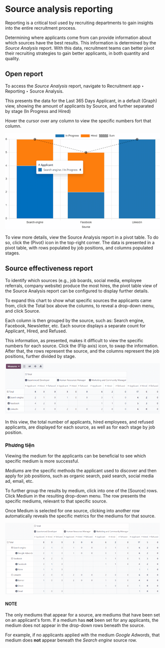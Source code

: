 # Source analysis reporting

Reporting is a critical tool used by recruiting departments to gain insights into the entire
recruitment process.

Determining where applicants come from can provide information about which sources have the best
results. This information is determined by the *Source Analysis* report. With this data, recruitment
teams can better pivot their recruiting strategies to gain better applicants, in both quantity and
quality.

## Open report

To access the *Source Analysis* report, navigate to Recruitment app ‣ Reporting
‣ Source Analysis.

This presents the data for the <i class="fa fa-filter"></i> Last 365 Days Applicant, in a default
<i class="fa fa-area-chart"></i> (Graph) view, showing the amount of applicants by
Source, and further separated by stage (In Progress and Hired)

Hover the cursor over any column to view the specific numbers fort that column.

![The default bar chart of the source analysis information.](../../../.gitbook/assets/source-analysis.png)

To view more details, view the Source Analysis report in a pivot table. To do so, click
the <i class="oi oi-view-pivot"></i> (Pivot) icon in the top-right corner. The data is presented in
a pivot table, with rows populated by job positions, and columns populated stages.

## Source effectiveness report

To identify which sources (e.g., job boards, social media, employee referrals, company website)
produce the most hires, the pivot table view of the Source Analysis report can be
configured to display further details.

To expand this chart to show what specific sources the applicants came from, click the
<i class="fa fa-plus-square"></i> Total box above the columns, to reveal a drop-down menu, and
click Source.

Each column is then grouped by the source, such as: Search engine, Facebook,
Newsletter, etc. Each source displays a separate count for Applicant,
Hired, and Refused.

This information, as presented, makes it difficult to view the specific numbers for each source.
Click the <i class="fa fa-exchange"></i> (Flip axis) icon, to swap the information. After that, the
rows represent the source, and the columns represent the job positions, further divided by stage.

![The axes flipped in the source analysis report, in pivot table view.](../../../.gitbook/assets/source-pivot.png)

In this view, the total number of applicants, hired employees, and refused applicants, are displayed
for each source, as well as for each stage by job position.

### Phương tiện

Viewing the medium for the applicants can be beneficial to see which specific medium is more
successful.

*Mediums* are the specific methods the applicant used to discover and then apply for job positions,
such as organic search, paid search, social media ad, email, etc.

To further group the results by medium, click into one of the <i class="fa fa-plus-square"></i>
[Source] rows. Click Medium in the resulting drop-down menu. The row
presents the specific mediums, relevant to that specific source.

Once Medium is selected for one source, clicking into another row automatically reveals
the specific metrics for the mediums for that source.

![The sources rows, expanded to also show the medium for each source.](../../../.gitbook/assets/medium.png)

#### NOTE
The only mediums that appear for a source, are mediums that have been set on an applicant's form.
If a medium has **not** been set for any applicants, the medium does not appear in the drop-down
rows beneath the source.

For example, if no applicants applied with the medium *Google Adwords*, that medium does **not**
appear beneath the *Search engine* source row.
